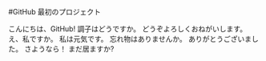 #GitHub 最初のプロジェクト

こんにちは、GitHub!
調子はどうですか。
どうぞよろしくおねがいします。
え、私ですか。
私は元気です。
忘れ物はありませんか。
ありがとうございました。
さようなら！
まだ居ますか?

